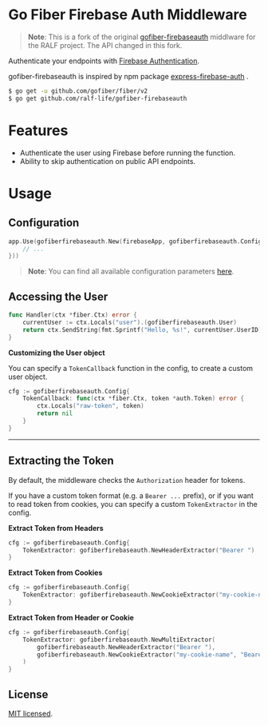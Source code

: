 # Go Fiber Firebase Auth Middleware

> **Note**: This is a fork of the original [gofiber-firebaseauth](https://github.com/sacsand/gofiber-firebaseauth)
> middlware for the RALF project.
> The API changed in this fork.

Authenticate your endpoints with [Firebase Authentication](https://github.com/LeafyCode/express-firebase-auth/).

gofiber-firebaseauth is inspired by npm
package [express-firebase-auth](https://github.com/LeafyCode/express-firebase-auth/) .

```sh
$ go get -u github.com/gofiber/fiber/v2
$ go get github.com/ralf-life/gofiber-firebaseauth
```

# Features

- Authenticate the user using Firebase before running the function.
- Ability to skip authentication on public API endpoints.

# Usage

## Configuration

```go
app.Use(gofiberfirebaseauth.New(firebaseApp, gofiberfirebaseauth.Config{
	// ...
}))
```

> **Note**: You can find all available configuration parameters [here](config.go).

## Accessing the User

```go
func Handler(ctx *fiber.Ctx) error {
    currentUser := ctx.Locals("user").(gofiberfirebaseauth.User)
	return ctx.SendString(fmt.Sprintf("Hello, %s!", currentUser.UserID))
}
```

**Customizing the User object**

You can specify a `TokenCallback` function in the config, to create a custom user object.

```go
cfg := gofiberfirebaseauth.Config{
    TokenCallback: func(ctx *fiber.Ctx, token *auth.Token) error {
        ctx.Locals("raw-token", token)
        return nil
    }
}
```

---

## Extracting the Token

By default, the middleware checks the `Authorization` header for tokens.

If you have a custom token format (e.g. a `Bearer ...` prefix), or if you want to read token from cookies,
you can specify a custom `TokenExtractor` in the config.

**Extract Token from Headers**

```go
cfg := gofiberfirebaseauth.Config{
	TokenExtractor: gofiberfirebaseauth.NewHeaderExtractor("Bearer ")
}
```

**Extract Token from Cookies**

```go
cfg := gofiberfirebaseauth.Config{
    TokenExtractor: gofiberfirebaseauth.NewCookieExtractor("my-cookie-name", "Bearer ")
}
```

**Extract Token from Header or Cookie**

```go
cfg := gofiberfirebaseauth.Config{
    TokenExtractor: gofiberfirebaseauth.NewMultiExtractor(
        gofiberfirebaseauth.NewHeaderExtractor("Bearer "),
        gofiberfirebaseauth.NewCookieExtractor("my-cookie-name", "Bearer "),
    )
}
```

## License

[MIT licensed](./LICENSE).
